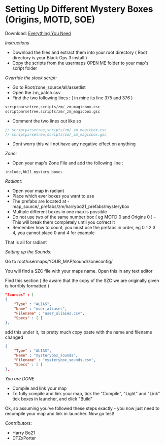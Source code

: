 # Setting Up Different Mystery Boxes (Origins, MOTD, SOE)

Download: [Everything You Need](https://mega.nz/#!kN9yUDTK!FXJqcLclLga7v3e17Lauxmk-PM2NpWsqiTzMz5heYz0)

*Instructions*

- Download the files and extract them into your root directory ( Root directory is your Black Ops 3 install )
- Copy the scripts from the usermaps OPEN ME folder to your map's script folder

*Override the stock script:*

- Go to Root/zone_source/all/assetlist
- Open the zm_patch.csv
- Find the two following lines : ( in mine its line 375 and 376 )

``` php
scriptparsetree,scripts/zm/_zm_magicbox.csc
scriptparsetree,scripts/zm/_zm_magicbox.gsc
```

- Comment the two lines out like so

``` php
// scriptparsetree,scripts/zm/_zm_magicbox.csc
// scriptparsetree,scripts/zm/_zm_magicbox.gsc
```

- Dont worry this will not have any negative effect on anything

*Zone:*

- Open your map's Zone File and add the following line :

```
include,hb21_mystery_boxes
```

*Radiant:*

- Open your map in radiant
- Place which ever boxes you want to use
- The prefabs are located at - map_source/_prefabs/zm/harrybo21_prefabs/mysterybox
- Multiple different boxes in one map is possible
- Do not use two of the same number box ( eg MOTD 0 and Origins 0 ) - This will break them completely until you correct it
- Remember how to count, you must use the prefabs in order, eg 0 1 2 3 4, you cannot place 0 and 4 for example

That is all for radiant

*Setting up the Sounds:*

Go to root/usermaps/YOUR_MAP/sound/zoneconfig/

You will find a SZC file with your maps name. Open this in any text editor

Find this section ( Be aware that the copy of the SZC we are originally given is horribly formatted )
``` json
"Sources" : [
{
	"Type" : "ALIAS",
	"Name" : "user_aliases",
	"Filename" : "user_aliases.csv",
	"Specs" : [ ] 
},
```
add this under it, its pretty much copy paste with the name and filename changed
``` json
{
	"Type" : "ALIAS",
	"Name" : "mysterybox_sounds",
	"Filename" : "mysterybox_sounds.csv",
	"Specs" : [ ] 
},
```

*You are DONE*

- Compile and link your map
- To fully compile and link your map, tick the "Compile", "Light" and "Link" tick boxes in launcher, and click "Build"

Ok, so assuming you've followed these steps exactly - you now just need to recompile your map and link in launcher. Now go test!

_Contributors:_
- Harry Bo21
- DTZxPorter